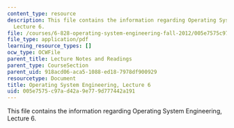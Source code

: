 ```yaml
---
content_type: resource
description: This file contains the information regarding Operating System Engineering,
  Lecture 6.
file: /courses/6-828-operating-system-engineering-fall-2012/005e7575c97ad42a9e779d777442a191_MIT6_828F12_lec6_notes.pdf
file_type: application/pdf
learning_resource_types: []
ocw_type: OCWFile
parent_title: Lecture Notes and Readings
parent_type: CourseSection
parent_uid: 918acd06-aca5-1088-ed18-7978df900929
resourcetype: Document
title: Operating System Engineering, Lecture 6
uid: 005e7575-c97a-d42a-9e77-9d777442a191
---
```

This file contains the information regarding Operating System Engineering, Lecture 6.

